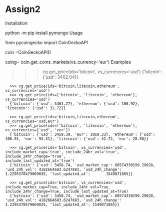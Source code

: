 # Assign2

Installation

  python -m pip install pymongo
Usage

  from pycoingecko import CoinGeckoAPI

  coin =CoinGeckoAPI()

  coing= coin.get_coins_markets(vs_currency='eur')
Examples
   

>>> cg.get_price(ids='bitcoin', vs_currencies='usd')
      {'bitcoin': {'usd': 3462.04}}

      >>> cg.get_price(ids='bitcoin,litecoin,ethereum', vs_currencies='usd')
      >>> cg.get_price(ids=['bitcoin', 'litecoin', 'ethereum'], vs_currencies='usd')
      {'bitcoin': {'usd': 3461.27}, 'ethereum': {'usd': 106.92}, 'litecoin': {'usd': 32.72}}

      >>> cg.get_price(ids='bitcoin,litecoin,ethereum', vs_currencies='usd,eur')
      >>> cg.get_price(ids=['bitcoin', 'litecoin', 'ethereum'], vs_currencies=['usd', 'eur'])
      {'bitcoin': {'usd': 3459.39, 'eur': 3019.33}, 'ethereum': {'usd': 106.91, 'eur': 93.31}, 'litecoin': {'usd': 32.72, 'eur': 28.56}}

      >>> cg.get_price(ids='bitcoin', vs_currencies='usd', include_market_cap='true', include_24hr_vol='true', include_24hr_change='true',                      include_last_updated_at='true')
      {'bitcoin': {'usd': 3458.74, 'usd_market_cap': 60574330199.29028, 'usd_24h_vol': 4182664683.6247883, 'usd_24h_change': 1.2295378479069035, 'last_updated_at':       1549071865}}
      
      >>> cg.get_price(ids='bitcoin', vs_currencies='usd', include_market_cap=True, include_24hr_vol=True, include_24hr_change=True, include_last_updated_at=True)
      {'bitcoin': {'usd': 3458.74, 'usd_market_cap': 60574330199.29028, 'usd_24h_vol': 4182664683.6247883, 'usd_24h_change': 1.2295378479069035, 'last_updated_at': 1549071865}}
